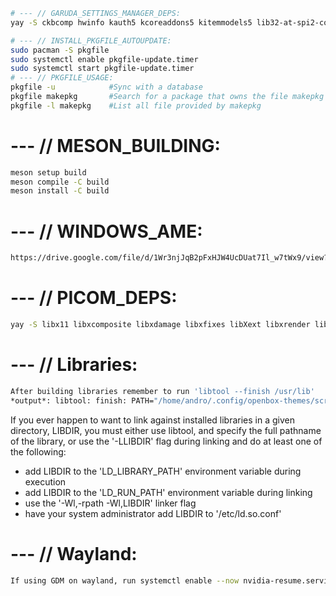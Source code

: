 ```bash
# --- // GARUDA_SETTINGS_MANAGER_DEPS:
yay -S ckbcomp hwinfo kauth5 kcoreaddons5 kitemmodels5 lib32-at-spi2-core lib32-brotli lib32-bzip2 lib32-cairo lib32-colord lib32-curl lib32-dbus lib32-e2fsprogs lib32-expat lib32-fontconfig lib32-freeglut lib32-freetype2 lib32-fribidi lib32-gcc-libs lib32-gdk-pixbuf2 lib32-glew lib32-glib2 lib32-glibc lib32-glu lib32-gmp lib32-gnutls lib32-gtk3 lib32-harfbuzz lib32-icu lib32-keyutils lib32-krb5 lib32-lcms2 lib32-libcap lib32-libcups lib32-libdatrie lib32-libdecor lib32-libdrm lib32-libelf lib32-libepoxy lib32-libffi lib32-libgcrypt lib32-libglvnd lib32-libgpg-error lib32-libice lib32-libidn2 lib32-libjpeg-turbo lib32-libldap lib32-libnghttp2 lib32-libnghttp3 lib32-libnsl lib32-libpciaccess lib32-libpng lib32-libpsl lib32-librsvg lib32-libsm lib32-libssh2 lib32-libtasn1 lib32-libthai lib32-libtiff lib32-libtirpc lib32-libunistring lib32-libx11 lib32-libxau lib32-libxcb lib32-libxcomposite lib32-libxcrypt lib32-libxcursor lib32-libxdamage lib32-libxdmcp lib32-libxext lib32-libxfixes lib32-libxft lib32-libxi lib32-libxinerama lib32-libxkbcommon lib32-libxkbcommon-x11 lib32-libxml2 lib32-libxmu lib32-libxrandr lib32-libxrender lib32-libxshmfence lib32-libxt lib32-libxtst lib32-libxxf86vm lib32-llvm-libs lib32-lm_sensors lib32-mesa lib32-mesa-demos lib32-ncurses lib32-nettle lib32-ocl-icd lib32-openssl lib32-p11-kit lib32-pam lib32-pango lib32-pcre2 lib32-pixman lib32-systemd lib32-util-linux lib32-vulkan-icd-loader lib32-wayland lib32-xz lib32-zlib lib32-zstd libva-utils libx86emu mesa-demos mhwd-amdgpu mhwd-ati mhwd-db-garuda mhwd-garuda mhwd-nvidia mhwd-nvidia-390xx mhwd-nvidia-470xx perl-xml-parser perl-xml-writer polkit-qt5 vdpauinfo vulkan-tools garuda-settings-manager find-the-command-git kernel-modules-hook noto-color-emoji-fontconfig nss-mdns systemd-oomd-defaults update-grub
```

```bash
# --- // INSTALL_PKGFILE_AUTOUPDATE:
sudo pacman -S pkgfile
sudo systemctl enable pkgfile-update.timer
sudo systemctl start pkgfile-update.timer
# --- // PKGFILE_USAGE:
pkgfile -u            #Sync with a database
pkgfile makepkg       #Search for a package that owns the file makepkg
pkgfile -l makepkg    #List all file provided by makepkg
```

# --- // MESON_BUILDING:
```bash
meson setup build
meson compile -C build
meson install -C build
```

# --- // WINDOWS_AME:
```bash
https://drive.google.com/file/d/1Wr3njJqB2pFxHJW4UcDUat7Il_w7tWx9/view?usp=sharing
```

# --- // PICOM_DEPS:
```bash
yay -S libx11 libxcomposite libxdamage libxfixes libXext libxrender libXrandr libXinerama pkg-config make xproto x11proto sh xprop xwininfo x11-utils libpcre libconfig libdrm libGL libdbus asciidoc docbook-xml-dtd libxml-utils libxslt xsltproc xmlto --needed --noconfirm --overwrite="*"
```

# --- // Libraries:
```bash
After building libraries remember to run 'libtool --finish /usr/lib'
*output*: libtool: finish: PATH="/home/andro/.config/openbox-themes/scripts:/home/andro/.config/openbox/scripts:/usr/local/sbin:/usr/local/bin:/usr/bin:/usr/lib/jvm/default/bin:/usr/bin/site_perl:/usr/bin/vendor_perl:/usr/bin/core_perl:/home/andro/.local/bin:/sbin" ldconfig -n /usr/lib
```

If you ever happen to want to link against installed libraries
in a given directory, LIBDIR, you must either use libtool, and
specify the full pathname of the library, or use the '-LLIBDIR'
flag during linking and do at least one of the following:
   - add LIBDIR to the 'LD_LIBRARY_PATH' environment variable
     during execution
   - add LIBDIR to the 'LD_RUN_PATH' environment variable
     during linking
   - use the '-Wl,-rpath -Wl,LIBDIR' linker flag
   - have your system administrator add LIBDIR to '/etc/ld.so.conf'

# --- // Wayland:
```bash
If using GDM on wayland, run systemctl enable --now nvidia-resume.service
```

